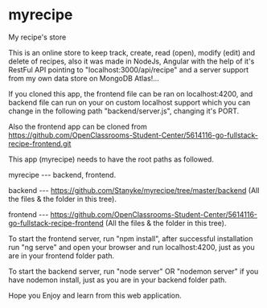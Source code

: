 # myrecipe
My recipe's store

This is an online store to keep track, create, read (open), modify (edit) and delete of recipes, also it was made in NodeJs, Angular with the help of it's RestFul API pointing to "localhost:3000/api/recipe" and a server support from my own data store on MongoDB Atlas!...

If you cloned this app, the frontend file can be ran on localhost:4200, and backend file can run on your on custom localhost support which you can change in the following path "backend/server.js", changing it's PORT.

Also the frontend app can be cloned from https://github.com/OpenClassrooms-Student-Center/5614116-go-fullstack-recipe-frontend.git

This app (myrecipe) needs to have the root paths as followed.

myrecipe --- backend, frontend.

backend --- https://github.com/Stanyke/myrecipe/tree/master/backend (All the files & the folder in this tree).

frontend --- https://github.com/OpenClassrooms-Student-Center/5614116-go-fullstack-recipe-frontend (All the files & the folder in this tree).

To start the frontend server, run "npm install", after successful installation run "ng serve" and open your browser and run localhost:4200, just as you are in your frontend folder path.

To start the backend server, run "node server" OR "nodemon server" if you have nodemon install, just as you are in your backend folder path.



Hope you Enjoy and learn from this web application.
